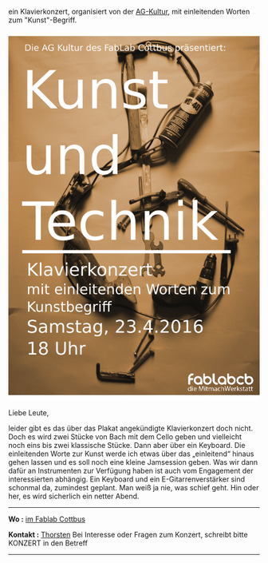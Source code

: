 ein Klavierkonzert, organisiert von der
[AG-Kultur](AG-Kultur "wikilink"), mit einleitenden Worten zum
"Kunst"-Begriff.

![Image4179.png](Image4179.png "Image4179.png")

Liebe Leute,

leider gibt es das über das Plakat angekündigte Klavierkonzert doch
nicht. Doch es wird zwei Stücke von Bach mit dem Cello geben und
vielleicht noch eins bis zwei klassische Stücke. Dann aber über ein
Keyboard. Die einleitenden Worte zur Kunst werde ich etwas über das
„einleitend“ hinaus gehen lassen und es soll noch eine kleine
Jamsession geben. Was wir dann dafür an Instrumenten zur Verfügung haben
ist auch vom Engagement der interessierten abhängig. Ein Keyboard und
ein E-Gitarrenverstärker sind schonmal da, zumindest geplant. Man weiß
ja nie, was schief geht. Hin oder her, es wird sicherlich ein netter
Abend.

-----

**Wo :** [im Fablab Cottbus](http://fablab-cottbus.de/index.php/Kontakt)

**Kontakt :** [Thorsten](mailto:thorsten@fablab-cottbus.de) Bei
Interesse oder Fragen zum Konzert, schreibt bitte KONZERT in den Betreff

-----